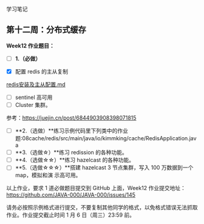 学习笔记

## 第十二周：分布式缓存

**Week12 作业题目：**

- [ ]  **1.（必做）**

  - [x]  配置 redis 的主从复制

  [redis安装及主从配置.md](https://github.com/cutieagain/JAVA-000/blob/main/Week_12/redis安装及主从配置.md)

  - [ ]  sentinel 高可用
  - [ ]  Cluster 集群。

参考：https://juejin.cn/post/6844903908398071815

- [ ]  **2.（选做）**练习示例代码里下列类中的作业题:08cache/redis/src/main/java/io/kimmking/cache/RedisApplication.java
- [ ]  **3.（选做☆）**练习 redission 的各种功能。
- [ ]  **4.（选做☆☆）**练习 hazelcast 的各种功能。
- [ ]  **5.（选做☆☆☆）**搭建 hazelcast 3 节点集群，写入 100 万数据到一个 map，模拟和演 示高可用。

以上作业，要求 1 道必做题目提交到 GitHub 上面，Week12 作业提交地址：https://github.com/JAVA-000/JAVA-000/issues/145

请务必按照示例格式进行提交，不要复制其他同学的格式，以免格式错误无法抓取作业。作业提交截止时间 1 月 6 日（周三）23:59 前。